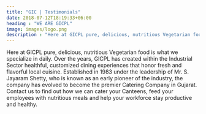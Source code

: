 ```yaml
---
title: "GIC | Testimonials"
date: 2018-07-12T18:19:33+06:00
heading : "WE ARE GICPL"
image: images/logo.png
description : "Here at GICPL pure, delicious, nutritious Vegetarian food is what we specialize in daily. Over the years, GICPL has created withi"
---
```



Here at GICPL pure, delicious, nutritious Vegetarian food is what we specialize in daily. Over the years, GICPL has created within the Industrial Sector healthful, customized dining experiences that honor fresh and flavorful local cuisine. Established in 1983 under the leadership of Mr. S. Jayaram Shetty, who is known as an early pioneer of the industry, the company has evolved to become the premier Catering Company in Gujarat. Contact us to find out how we can cater your Canteens, feed your employees with nutritious meals and help your workforce stay productive and healthy.


